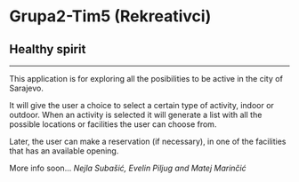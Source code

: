 # Grupa2-Tim5 (Rekreativci)
## Healthy spirit
------------
This application is for exploring all the posibilities to be active in the city of Sarajevo.

It will give the user a choice to select a certain type of activity, indoor or outdoor.
When an activity is selected it will generate a list with all the possible locations or facilities the user can choose from.

Later, the user can make a reservation (if necessary), in one of the facilities that has an available opening.

More info soon...
*Nejla Subašić, Evelin Piljug and Matej Marinčić*
